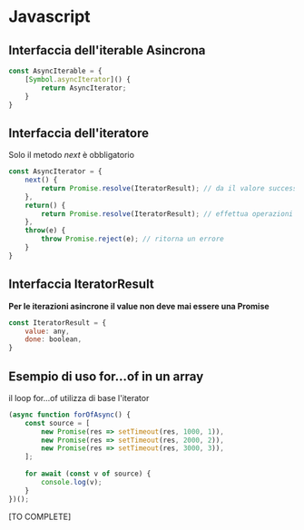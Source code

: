 # Javascript

## Interfaccia dell'iterable Asincrona

```javascript
const AsyncIterable = {
	[Symbol.asyncIterator]() {
		return AsyncIterator;
	}
}
```

## Interfaccia dell'iteratore

Solo il metodo *next* è obbligatorio

```javascript
const AsyncIterator = {
	next() {
		return Promise.resolve(IteratorResult); // da il valore successivo
	},
	return() {
		return Promise.resolve(IteratorResult); // effettua operazioni all'uscita del ciclo, esempio cleanup
	},
	throw(e) {
		throw Promise.reject(e); // ritorna un errore
	}
}
```

## Interfaccia IteratorResult

__Per le iterazioni asincrone il value non deve mai essere una Promise__

```javascript
const IteratorResult = {
	value: any,
	done: boolean,
}
```

## Esempio di uso for...of in un array

il loop for...of utilizza di base l'iterator

```javascript
(async function forOfAsync() {
	const source = [
		new Promise(res => setTimeout(res, 1000, 1)),
		new Promise(res => setTimeout(res, 2000, 2)),
		new Promise(res => setTimeout(res, 3000, 3)),
	];
	
	for await (const v of source) {
		console.log(v);
	}
})();
```

[TO COMPLETE]

